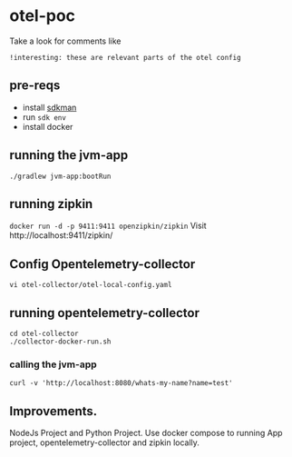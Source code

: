 # otel-poc

Take a look for comments like

```
!interesting: these are relevant parts of the otel config
```

## pre-reqs

- install [sdkman](https://sdkman.io/)
- run `sdk env`
- install docker

## running the jvm-app

`./gradlew jvm-app:bootRun`

## running zipkin

`docker run -d -p 9411:9411 openzipkin/zipkin`
Visit http://localhost:9411/zipkin/


## Config Opentelemetry-collector
`vi otel-collector/otel-local-config.yaml`
## running opentelemetry-collector

```
cd otel-collector
./collector-docker-run.sh
```

### calling the jvm-app

`curl -v 'http://localhost:8080/whats-my-name?name=test'`

## Improvements.
NodeJs Project and Python Project.
Use docker compose to running App project, opentelemetry-collector and zipkin locally.